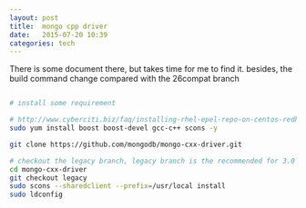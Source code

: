 ```yaml
---
layout: post
title:  mongo cpp driver 
date:   2015-07-20 10:39 
categories: tech 
---
```

There is some document there, but takes time for me to find it.
besides, the build command change compared with the 26compat branch

```bash

# install some requirement

# http://www.cyberciti.biz/faq/installing-rhel-epel-repo-on-centos-redhat-7-x/
sudo yum install boost boost-devel gcc-c++ scons -y

git clone https://github.com/mongodb/mongo-cxx-driver.git

# checkout the legacy branch, legacy branch is the recommended for 3.0
cd mongo-cxx-driver
git checkout legacy
sudo scons --sharedclient --prefix=/usr/local install
sudo ldconfig

```

